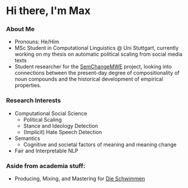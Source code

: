 # Hi there, I'm Max 

### About Me
- Pronouns: He/Him
- MSc Student in Computational Linguistics @ Uni Stuttgart, currently working on my thesis on automatic political scaling from social media texts
- Student researcher for the [SemChangeMWE](https://www.ims.uni-stuttgart.de/en/research/projects/semchangemwe/) project, looking into connections between the present-day degree of compositionality of noun compounds and the historical development of empirical properties.

### Research Interests
- Computational Social Science
  - Political Scaling
  - Stance and Ideology Detection
  - (Implicit) Hate Speech Detection
- Semantics
  - Cognitive and societal factors of meaning and meaning change
- Fair and Interpretable NLP

### Aside from academia stuff:
- Producing, Mixing, and Mastering for [Die Schwimmen](https://open.spotify.com/intl-de/artist/38V0QdCiJv4Fjp7EiOLynA?si=-Yrr4WpsR1Go94U4IwwtOQ)

